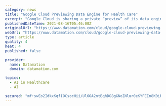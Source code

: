 ```yaml
---
category: news
title: "Google Cloud Previewing Data Engine for Health Care"
excerpt: "Google Cloud is sharing a private “preview” of its data engine for health care to enable greater data interoperability in the"
publishedDateTime: 2021-08-16T05:46:00Z
originalUrl: "https://www.datamation.com/cloud/google-cloud-previewing-data-engine-for-health-care/"
webUrl: "https://www.datamation.com/cloud/google-cloud-previewing-data-engine-for-health-care/"
type: article
quality: 4
heat: 4
published: false

provider:
  name: Datamation
  domain: datamation.com

topics:
  - AI in Healthcare
  - AI

secured: "mf+swEo2IdkxKqfIOCsocHii/Ul6OA2ntBqhDO8gGNoZNlur0eKYFEIn8K0iN5LINtWEHZbn0BqBfoK4YUDuiwhc0o87813USM6sGzdjzAd61itsnS4zwB4SBpH84kGNzoKqLl6gVOi03bfR1E4kG8I7agwVI1FCFCxw61/MEymGnXJQmYvqhp/grAnW1AGfgBOnEGX208M9o0V98WK9YROtfHMAXWOPPEl0X+uXaGUiuhTsFIAPxsw7TfzWKEqEIeVWwDHhsE/9xacyupZxpbijJ2fjB7Gs0bRYa+EJGzNAXxOqdXVh36Z3EZeZS+E5jl/7pgcU+1m1R2jEmbg3HIg6bRaSSK1wiXeiuoUIiOk=;Pg9v7W557nJo2WtnpdIQjw=="
---
```


